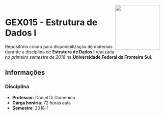 <img src="https://upload.wikimedia.org/wikipedia/commons/f/fd/Logoextenso_UFFS.png" height="145px" align="right">

# GEX015 - Estrutura de Dados I
Repositório criado para disponibilização de materiais durante a disciplina de **Estrutura de Dados I** realizada no *primeiro semestre de 2018* na **Universidade Federal da Fronteira Sul**.

## Informações
### Disciplina
* **Professor**: Daniel Di Domenico
* **Carga horária**: 72 horas aula
* **Semestre**: 2018-1

